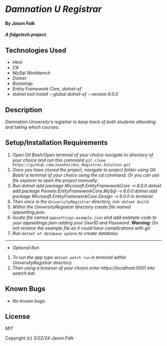 # _Damnation U Registrar_

#### By _**Jason Falk**_

#### _A fidgetech project._

## Technologies Used

* _Html_
* _C#_
* _MySql Workbench_
* _Dotnet_
* _Bootstrap_ 
* _Entity Framework Core, dotnet-ef_
* _dotnet tool install --global dotnet-ef --version 6.0.0_

## Description

_Damnation University's registrar to keep track of both students attending and taking which courses._

## Setup/Installation Requirements

1. _Open Git Bash/Open terminal of your choice navigate to directory of your choice and run this command `git clone https://github.com/JasoFal/Uni_Registrar.Solution.git`_
2. _Once you have cloned the project, navigate to project folder using Git Bash/ a terminal of your choice using the cd command. Or you can use file explorer to open the project manually._
3. _Run dotnet add package Microsoft.EntityFrameworkCore -v 6.0.0_
   _dotnet add package Pomelo.EntityFrameworkCore.MySql -v 6.0.0_
   _dotnet add package Microsoft.EntityFrameworkCore.Design -v 6.0.0_
   _in terminal._
4. _Then once in the `UniversityRegistrar` directory, run: `dotnet build`._
5. _Within the UniversityRegistrar directory create file named appsetting.json._
6. _locate file named `appsettings.example.json` and add example code to your appsettings.json adding your UserID and Password. **Warning:** Do not rename the example file as it could have complications with git._
7. _Run `dotnet ef database update` to create database._
------------------
* _Optional Run_
1. _To run the app type `dotnet watch run` in terminal within UniversityRegistrar directory._
2. _Then using a browser of your choice enter https://localhost:5001 into search bar._

## Known Bugs

* _No known bugs._

## License

_MIT_

Copyright (c) _3/22/24_ _Jason Falk_